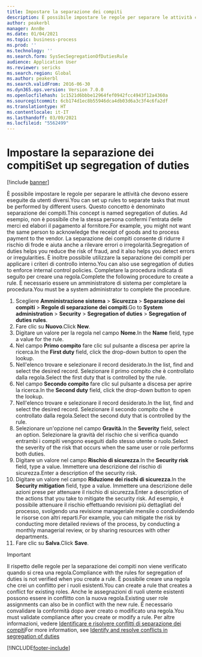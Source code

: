 ```yaml
---
title: Impostare la separazione dei compiti
description: È possibile impostare le regole per separare le attività che devono essere eseguite da utenti diversi.
author: peakerbl
manager: AnnBe
ms.date: 01/04/2021
ms.topic: business-process
ms.prod: ''
ms.technology: ''
ms.search.form: SysSecSegregationOfDutiesRule
audience: Application User
ms.reviewer: sericks
ms.search.region: Global
ms.author: peakerbl
ms.search.validFrom: 2016-06-30
ms.dyn365.ops.version: Version 7.0.0
ms.openlocfilehash: 1c1521d6bbbe12964fef0942fcc4943f12a4360a
ms.sourcegitcommit: 6cb174d1ec8b55946dca4db03d6a3c3f4c6fa2df
ms.translationtype: HT
ms.contentlocale: it-IT
ms.lasthandoff: 03/09/2021
ms.locfileid: "5562499"
---
```

# <a name="set-up-segregation-of-duties"></a><span data-ttu-id="f907d-103">Impostare la separazione dei compiti</span><span class="sxs-lookup"><span data-stu-id="f907d-103">Set up segregation of duties</span></span>

[!include [banner](../../includes/banner.md)]

<span data-ttu-id="f907d-104">È possibile impostare le regole per separare le attività che devono essere eseguite da utenti diversi.</span><span class="sxs-lookup"><span data-stu-id="f907d-104">You can set up rules to separate tasks that must be performed by different users.</span></span> <span data-ttu-id="f907d-105">Questo concetto è denominato separazione dei compiti.</span><span class="sxs-lookup"><span data-stu-id="f907d-105">This concept is named segregation of duties.</span></span> <span data-ttu-id="f907d-106">Ad esempio, non è possibile che la stessa persona confermi l'entrata delle merci ed elabori il pagamento al fornitore.</span><span class="sxs-lookup"><span data-stu-id="f907d-106">For example, you might not want the same person to acknowledge the receipt of goods and to process payment to the vendor.</span></span> <span data-ttu-id="f907d-107">La separazione dei compiti consente di ridurre il rischio di frode e aiuta anche a rilevare errori o irregolarità.</span><span class="sxs-lookup"><span data-stu-id="f907d-107">Segregation of duties helps you reduce the risk of fraud, and it also helps you detect errors or irregularities.</span></span> <span data-ttu-id="f907d-108">È inoltre possibile utilizzare la separazione dei compiti per applicare i criteri di controllo interno.</span><span class="sxs-lookup"><span data-stu-id="f907d-108">You can also use segregation of duties to enforce internal control policies.</span></span> <span data-ttu-id="f907d-109">Completare la procedura indicata di seguito per creare una regola.</span><span class="sxs-lookup"><span data-stu-id="f907d-109">Complete the following procedure to create a rule.</span></span> <span data-ttu-id="f907d-110">È necessario essere un amministratore di sistema per completare la procedura.</span><span class="sxs-lookup"><span data-stu-id="f907d-110">You must be a system administrator to complete the procedure.</span></span>

1. <span data-ttu-id="f907d-111">Scegliere **Amministrazione sistema** > **Sicurezza** > **Separazione dei compiti** > **Regole di separazione dei compiti**.</span><span class="sxs-lookup"><span data-stu-id="f907d-111">Go to **System administration** > **Security** > **Segregation of duties** > **Segregation of duties rules**.</span></span>
2. <span data-ttu-id="f907d-112">Fare clic su **Nuovo**.</span><span class="sxs-lookup"><span data-stu-id="f907d-112">Click **New**.</span></span>
3. <span data-ttu-id="f907d-113">Digitare un valore per la regola nel campo **Nome**.</span><span class="sxs-lookup"><span data-stu-id="f907d-113">In the **Name** field, type a value for the rule.</span></span>
4. <span data-ttu-id="f907d-114">Nel campo **Primo compito** fare clic sul pulsante a discesa per aprire la ricerca.</span><span class="sxs-lookup"><span data-stu-id="f907d-114">In the **First duty** field, click the drop-down button to open the lookup.</span></span>
5. <span data-ttu-id="f907d-115">Nell'elenco trovare e selezionare il record desiderato.</span><span class="sxs-lookup"><span data-stu-id="f907d-115">In the list, find and select the desired record.</span></span> <span data-ttu-id="f907d-116">Selezionare il primo compito che è controllato dalla regola.</span><span class="sxs-lookup"><span data-stu-id="f907d-116">Select the first duty that is controlled by the rule.</span></span>
6. <span data-ttu-id="f907d-117">Nel campo **Secondo compito** fare clic sul pulsante a discesa per aprire la ricerca.</span><span class="sxs-lookup"><span data-stu-id="f907d-117">In the **Second duty** field, click the drop-down button to open the lookup.</span></span> 
7. <span data-ttu-id="f907d-118">Nell'elenco trovare e selezionare il record desiderato.</span><span class="sxs-lookup"><span data-stu-id="f907d-118">In the list, find and select the desired record.</span></span> <span data-ttu-id="f907d-119">Selezionare il secondo compito che è controllato dalla regola.</span><span class="sxs-lookup"><span data-stu-id="f907d-119">Select the second duty that is controlled by the rule.</span></span>
10. <span data-ttu-id="f907d-120">Selezionare un'opzione nel campo **Gravità**.</span><span class="sxs-lookup"><span data-stu-id="f907d-120">In the **Severity** field, select an option.</span></span> <span data-ttu-id="f907d-121">Selezionare la gravità del rischio che si verifica quando entrambi i compiti vengono eseguiti dallo stesso utente o ruolo.</span><span class="sxs-lookup"><span data-stu-id="f907d-121">Select the severity of the risk that occurs when the same user or role performs both duties.</span></span>  
11. <span data-ttu-id="f907d-122">Digitare un valore nel campo **Rischio di sicurezza**.</span><span class="sxs-lookup"><span data-stu-id="f907d-122">In the **Security risk** field, type a value.</span></span> <span data-ttu-id="f907d-123">Immettere una descrizione del rischio di sicurezza.</span><span class="sxs-lookup"><span data-stu-id="f907d-123">Enter a description of the security risk.</span></span>  
12. <span data-ttu-id="f907d-124">Digitare un valore nel campo **Riduzione dei rischi di sicurezza**.</span><span class="sxs-lookup"><span data-stu-id="f907d-124">In the **Security mitigation** field, type a value.</span></span> <span data-ttu-id="f907d-125">Immettere una descrizione delle azioni prese per attenuare il rischio di sicurezza.</span><span class="sxs-lookup"><span data-stu-id="f907d-125">Enter a description of the actions that you take to mitigate the security risk.</span></span> <span data-ttu-id="f907d-126">Ad esempio, è possibile attenuare il rischio effettuando revisioni più dettagliati del processo, svolgendo una revisione manageriale mensile o condividendo le risorse con altri reparti.</span><span class="sxs-lookup"><span data-stu-id="f907d-126">For example, you can mitigate the risk by conducting more detailed reviews of the process, by conducting a monthly managerial review, or by sharing resources with other departments.</span></span>     
13. <span data-ttu-id="f907d-127">Fare clic su **Salva**.</span><span class="sxs-lookup"><span data-stu-id="f907d-127">Click **Save**.</span></span>

> [!IMPORTANT] 
> <span data-ttu-id="f907d-128">Il rispetto delle regole per la separazione dei compiti non viene verificato quando si crea una regola.</span><span class="sxs-lookup"><span data-stu-id="f907d-128">Compliance with the rules for segregation of duties is not verified when you create a rule.</span></span> <span data-ttu-id="f907d-129">È possibile creare una regola che crei un conflitto per i ruoli esistenti.</span><span class="sxs-lookup"><span data-stu-id="f907d-129">You can create a rule that creates a conflict for existing roles.</span></span> <span data-ttu-id="f907d-130">Anche le assegnazioni di ruoli utente esistenti possono essere in conflitto con la nuova regola.</span><span class="sxs-lookup"><span data-stu-id="f907d-130">Existing user role assignments can also be in conflict with the new rule.</span></span> <span data-ttu-id="f907d-131">È necessario convalidare la conformità dopo aver creato o modificato una regola.</span><span class="sxs-lookup"><span data-stu-id="f907d-131">You must validate compliance after you create or modify a rule.</span></span> <span data-ttu-id="f907d-132">Per altre informazioni, vedere [Identificare e risolvere conflitti di separazione dei compiti](identify-resolve-conflicts-segregation-duties.md)</span><span class="sxs-lookup"><span data-stu-id="f907d-132">For more information, see [Identify and resolve conflicts in segregation of duties](identify-resolve-conflicts-segregation-duties.md)</span></span>


[!INCLUDE[footer-include](../../../../includes/footer-banner.md)]